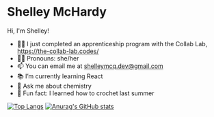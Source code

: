 # Shelley McHardy

Hi, I'm Shelley! 

- 👷‍♀️ I just completed an apprenticeship program with the Collab Lab, https://the-collab-lab.codes/
- 👩‍🦰 Pronouns: she/her
- 📫 You can email me at shelleymcq.dev@gmail.com
- 📚 I’m currently learning React
- 🧪 Ask me about chemistry
- 🧶 Fun fact: I learned how to crochet last summer


[![Top Langs](https://github-readme-stats.vercel.app/api/top-langs/?username=shelleymcq)](https://github.com/anuraghazra/github-readme-stats)
[![Anurag's GitHub stats](https://github-readme-stats.vercel.app/api?username=shelleymcq)](https://github.com/anuraghazra/github-readme-stats)



